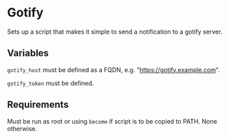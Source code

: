 Gotify
=========

Sets up a script that makes it simple to send a notification to a gotify server.

Variables
------------
`gotify_host` must be defined as a FQDN, e.g. "https://gotify.example.com".

`gotify_token` must be defined.

Requirements
------------

Must be run as root or using `become` if script is to be copied to PATH. None otherwise.
